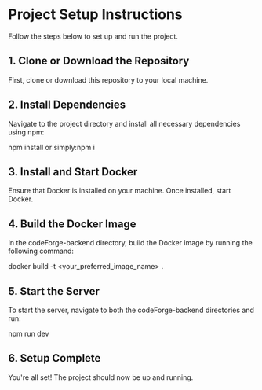 # Project Setup Instructions

Follow the steps below to set up and run the project.

## 1. Clone or Download the Repository

First, clone or download this repository to your local machine.

## 2. Install Dependencies

Navigate to the project directory and install all necessary dependencies using npm:

npm install or simply:npm i

## 3. Install and Start Docker

Ensure that Docker is installed on your machine. Once installed, start Docker.

## 4. Build the Docker Image

In the codeForge-backend directory, build the Docker image by running the following command:

docker build -t <your_preferred_image_name> .

## 5. Start the Server

To start the server, navigate to both the codeForge-backend directories and run:

npm run dev

## 6. Setup Complete

You're all set! The project should now be up and running.

